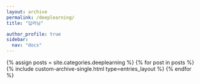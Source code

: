 ```yaml
---
layout: archive
permalink: /deeplearning/
title: "딥러닝"

author_profile: true
sidebar:
  nav: "docs"
---
```


{% assign posts = site.categories.deeplearning %}
{% for post in posts %}
  {% include custom-archive-single.html type=entries_layout %}
{% endfor %}